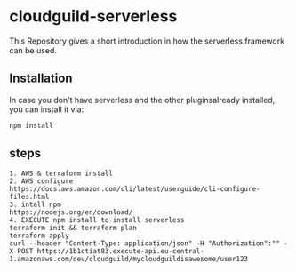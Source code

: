 # cloudguild-serverless
This Repository gives a short introduction in how the serverless framework can be used. 


## Installation
 In case you don't have serverless and the other pluginsalready installed, you can install it via:
 ```sh
npm install
 ```
## steps
 ```
 1. AWS & terraform install
 2. AWS configure
https://docs.aws.amazon.com/cli/latest/userguide/cli-configure-files.html
3. intall npm
https://nodejs.org/en/download/
4. EXECUTE npm install to install serverless
terraform init && terraform plan
terraform apply
curl --header "Content-Type: application/json" -H "Authorization":"" -X POST https://1b1ctiat83.execute-api.eu-central-1.amazonaws.com/dev/cloudguild/mycloudguildisawesome/user123
 ```


